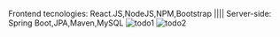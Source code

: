 Frontend tecnologies: React.JS,NodeJS,NPM,Bootstrap ||||
Server-side: Spring Boot,JPA,Maven,MySQL
![todo1](https://user-images.githubusercontent.com/62899772/117589615-4a202080-b133-11eb-8ffc-3549db420352.png)
![todo2](https://user-images.githubusercontent.com/62899772/117589618-4ab8b700-b133-11eb-9234-4d92cd51dc74.png)
